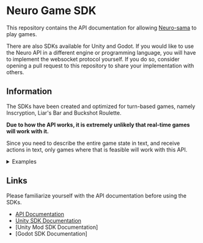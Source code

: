# Neuro Game SDK

This repository contains the API documentation for allowing [Neuro-sama](https://twitch.tv/vedal987) to play games.

There are also SDKs available for Unity and Godot. If you would like to use the Neuro API in a different engine or programming language, you will have to implement the websocket protocol yourself. If you do so, consider opening a pull request to this repository to share your implementation with others.

## Information 

The SDKs have been created and optimized for turn-based games, namely Inscryption, Liar's Bar and Buckshot Roulette.

**Due to how the API works, it is extremely unlikely that real-time games will work with it.**

Since you need to describe the entire game state in text, and receive actions in text, only games where that is feasible will work with this API.
<details>
<summary>Examples</summary>

- Inscryption? yes
- Liar's Bar? yes
- Buckshot Roulette? yes
- Among Us? no!!!
- Skyrim? no
- League of Legends? no (thank god)
- Celeste? no
- KTANE? yes i guess
- Uno? YES
- Monopoly? YES
- Euro Truck Sim? no
- CSGO? no lol
- Almost any visual novel ====> YES
- Almost any card game ====> YES
- Any RTS ====> vedal said maybe but he has no clue what he's talking about
- Most FPP ====> NO
- Shooters ====> NO
- Platformers ====> NO
- Tic tac toe? yes

You get the idea. Turn based games in general are perfect for this. Anything else and you're kinda stretching the limits of what the API can do.

Vedal said you can use this for more complex games but he told me "you wouldn't get it" so you lot probably wouldn't get it either.

</details>

## Links

Please familiarize yourself with the API documentation before using the SDKs.

- [API Documentation](./API/README.md)
- [Unity SDK Documentation](./Unity/README.md)
- [Unity Mod SDK Documentation]
- [Godot SDK Documentation]